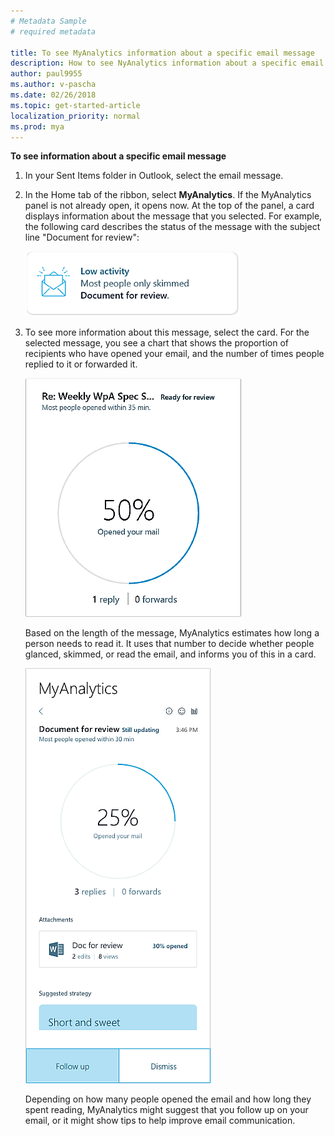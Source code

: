 ```yaml
---
# Metadata Sample
# required metadata

title: To see MyAnalytics information about a specific email message
description: How to see NyAnalytics information about a specific email message. 
author: paul9955
ms.author: v-pascha
ms.date: 02/26/2018
ms.topic: get-started-article
localization_priority: normal 
ms.prod: mya
---
```


**To see information about a specific email message**

1. In your Sent Items folder in Outlook, select the email message.  
2. In the Home tab of the ribbon, select **MyAnalytics**. If the MyAnalytics panel is not already open, it opens now. At the top of the panel, a card displays information about the message that you selected. For example, the following card describes the status of the message with the subject line "Document for review":
  
    ![Low activity](../../Images/mya/use/low-activity.png)   

3. To see more information about this message, select the card. For the selected message, you see a chart that shows the proportion of recipients who have opened your email, and the number of times people replied to it or forwarded it. 

    ![Proportion of recipients who opened your email](../../Images/mya/use/50-percent-opened-ed.png)

    Based on the length of the message, MyAnalytics estimates how long a person needs to read it. It uses that number to decide whether people glanced, skimmed, or read the email, and informs you of this in a card. 

    ![Details about email message](../../Images/mya/use/25-percent-opened.png)

    Depending on how many people opened the email and how long they spent reading, MyAnalytics might suggest that you follow up on your email, or it might show tips to help improve email communication.